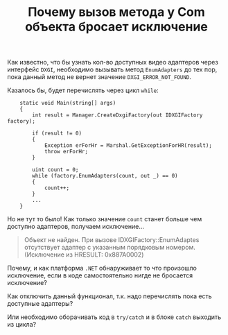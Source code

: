﻿---
title: "Почему вызов метода у Com объекта бросает исключение"
se.owner.user_id: 206435
se.owner.display_name: "ヒミコ"
se.owner.link: "https://ru.stackoverflow.com/users/206435/%e3%83%92%e3%83%9f%e3%82%b3"
se.link: "https://ru.stackoverflow.com/questions/911136/%d0%9f%d0%be%d1%87%d0%b5%d0%bc%d1%83-%d0%b2%d1%8b%d0%b7%d0%be%d0%b2-%d0%bc%d0%b5%d1%82%d0%be%d0%b4%d0%b0-%d1%83-com-%d0%be%d0%b1%d1%8a%d0%b5%d0%ba%d1%82%d0%b0-%d0%b1%d1%80%d0%be%d1%81%d0%b0%d0%b5%d1%82-%d0%b8%d1%81%d0%ba%d0%bb%d1%8e%d1%87%d0%b5%d0%bd%d0%b8%d0%b5"
se.question_id: 911136
se.post_type: question
se.score: 3
---
<p>Как известно, что бы узнать кол-во доступных видео адаптеров через интерфейс <code>DXGI</code>, необходимо вызывать метод <code>EnumAdapters</code> до тех пор, пока данный метод не вернет значение <code>DXGI_ERROR_NOT_FOUND</code>. </p>

<p>Казалось бы, будет перечислять через цикл <code>while</code>:</p>

<pre><code>    static void Main(string[] args)
    {
        int result = Manager.CreateDxgiFactory(out IDXGIFactory factory);

        if (result != 0)
        {
            Exception erForHr = Marshal.GetExceptionForHR(result);
            throw erForHr;
        }

        uint count = 0;
        while (factory.EnumAdapters(count, out _) == 0)
        {
            count++;
        }
        ...
    }
</code></pre>

<p>Но не тут то было! Как только значение <code>count</code> станет больше чем доступно адаптеров, получаем исключение...</p>

<blockquote>
  <p>Объект не найден. При вызове IDXGIFactory::EnumAdaptes отсутствует
  адаптер с указанным порядковым номером. (Исключение из HRESULT:
  0x887A0002)</p>
</blockquote>

<p>Почему, и как платформа <code>.NET</code> обнаруживает то что произошло исключение, если в коде самостоятельно нигде не бросается исключение?</p>

<p>Как отключить данный функционал, т.к. надо перечислять пока есть доступные адаптеры?</p>

<p>Или необходимо оборачивать код в <code>try/catch</code> и в блоке <code>catch</code> выходить из цикла?</p>
